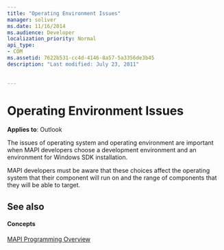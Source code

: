```yaml
---
title: "Operating Environment Issues"
manager: soliver
ms.date: 11/16/2014
ms.audience: Developer
localization_priority: Normal
api_type:
- COM
ms.assetid: 7622b531-cc4d-4146-8a57-5a3356de3b45
description: "Last modified: July 23, 2011"
 
 
---
```


# Operating Environment Issues

  
  
**Applies to**: Outlook 
  
The issues of operating system and operating environment are important when MAPI developers choose a development environment and an environment for Windows SDK installation.
  
MAPI developers must be aware that these choices affect the operating system that their component will run on and the range of components that they will be able to target.
  
## See also

#### Concepts

[MAPI Programming Overview](mapi-programming-overview.md)

